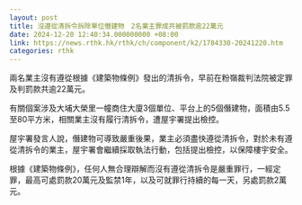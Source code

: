 ```yaml
---
layout: post
title: 沒遵從清拆令拆除單位僭建物　2名業主罪成共被罰款逾22萬元
date: 2024-12-20 12:40:34.000000000 +08:00
link: https://news.rthk.hk/rthk/ch/component/k2/1784330-20241220.htm
categories: rthk
---
```


兩名業主沒有遵從根據《建築物條例》發出的清拆令，早前在粉嶺裁判法院被定罪及判罰款共逾22萬元。

有關個案涉及大埔大榮里一幢商住大廈3個單位、平台上的5個僭建物，面積由5.5至80平方米，相關業主沒有履行清拆令，遭屋宇署提出檢控。

屋宇署發言人說，僭建物可導致嚴重後果，業主必須盡快遵從清拆令，對於未有遵從清拆令的業主，屋宇署會繼續採取執法行動，包括提出檢控，以保障樓宇安全。

根據《建築物條例》，任何人無合理辯解而沒有遵從清拆令是嚴重罪行，一經定罪，最高可處罰款20萬元及監禁1年，以及可就罪行持續的每一天，另處罰款2萬元。
